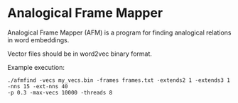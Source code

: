 # Analogical Frame Mapper

Analogical Frame Mapper (AFM) is a program for finding analogical relations in word embeddings.

Vector files should be in word2vec binary format.

Example execution:

	./afmfind -vecs my_vecs.bin -frames frames.txt -extends2 1 -extends3 1 -nns 15 -ext-nns 40
	-p 0.3 -max-vecs 10000 -threads 8
	


